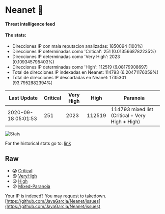 # Neanet :hocho:
#### Threat intelligence feed
#### The stats:

- Direcciones IP con mala reputacion analizadas: 1850094 (100%)
- Direcciones IP determinadas como 'Critical':  251 (0.0135668782235%)
- Direcciones IP determinadas como 'Very High':  2023 (0.109345795403%)
- Direcciones IP determinadas como 'High':  112519 (6.08179908697)
- Total de direcciones IP indexadas en Neanet:  114793 (6.20471176059%)
- Total de direcciones IP descartadas en Neanet:  1735301 (93.7952882394%)

| Last Update | Critical | Very High | High | Paranoia |
| --- | --- | --- | --- | --- |
| 2020-09-18 05:01:53 | 251 | 2023 | 112519 | 114793 mixed list (Critical + Very High + High)|

![Stats](https://docs.google.com/spreadsheets/d/e/2PACX-1vSnaNMIXVabIpDJjufMlzH7poXnshF3mgd8Is1g9ytUEzVsP5my4Trn8f-xkoLLQ38xpL3HtmUexLo6/pubchart?oid=501124687&format=image)

For the historical stats go to: [link](/stats.csv)
## Raw
- :scream: [Critical](https://raw.githubusercontent.com/JavaGarcia/Neanet/master/blacklists/neanet_critical.txt)
- :fearful: [VeryHigh](https://raw.githubusercontent.com/JavaGarcia/Neanet/master/blacklists/neanet_veryHigh.txtt)
- :frowning: [High](https://raw.githubusercontent.com/JavaGarcia/Neanet/master/blacklists/neanet_high.txt)
- :dizzy_face: [Mixed-Paranoia](https://raw.githubusercontent.com/JavaGarcia/Neanet/master/blacklists/neanet_all.txt)


Your IP is indexed? You may request to takedown. [https://github.com/JavaGarcia/Neanet/issues](https://github.com/JavaGarcia/Neanet/issues)





































































































































































































































































































































































































































































































































































































































































































































































































































































































